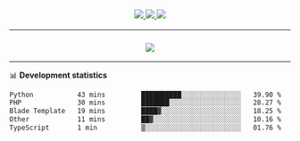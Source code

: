 <h3 align="center">
  <a href="https://github.com/hwalker928">
      <img src="https://img.shields.io/github/followers/hwalker928?label=Followers&style=for-the-badge&color=lightblue">
  </a>
  <a href="https://harryw.link/discord" alt="Discord">
      <img src="https://img.shields.io/discord/738451951758606336?label=discord&style=for-the-badge&color=lightblue"/>
  </a>
  <a href="https://harryw.link/sparked" alt="Sparked Host">
      <img src="https://img.shields.io/static/v1?label=Sponsor&message=Sparked%20Host&color=yellow&style=for-the-badge"/>
  </a>
</h3>

<hr>


<h3 align="center">
  <a href="https://github.com/hwalker928">
      <img src="https://github-profile-trophy.vercel.app/?username=hwalker928&no-bg=true&no-frame=true">
  </a>
</h3>


<hr>

📊 **Development statistics**

<!--START_SECTION:waka-->

```txt
Python           43 mins         ██████████░░░░░░░░░░░░░░░   39.90 %
PHP              30 mins         ███████░░░░░░░░░░░░░░░░░░   28.27 %
Blade Template   19 mins         ████▓░░░░░░░░░░░░░░░░░░░░   18.25 %
Other            11 mins         ██▓░░░░░░░░░░░░░░░░░░░░░░   10.16 %
TypeScript       1 min           ▒░░░░░░░░░░░░░░░░░░░░░░░░   01.76 %
```

<!--END_SECTION:waka-->
